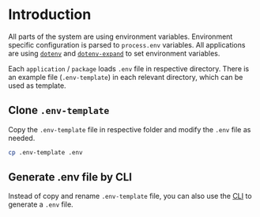 # Introduction

All parts of the system are using environment variables. Environment specific configuration is parsed to `process.env` variables. All applications are using [`dotenv`](https://github.com/motdotla/dotenv) and [`dotenv-expand`](https://github.com/motdotla/dotenv-expand) to set environment variables.

Each `application` / `package` loads `.env` file in respective directory. There is an example file (`.env-template`) in each relevant directory, which can be used as template.

## Clone `.env-template`

Copy the `.env-template` file in respective folder and modify the `.env` file as needed.

```sh
cp .env-template .env
```

## Generate .env file by CLI

Instead of copy and rename `.env-template` file, you can also use the [CLI](../../cli/generate-env) to generate a `.env` file.
